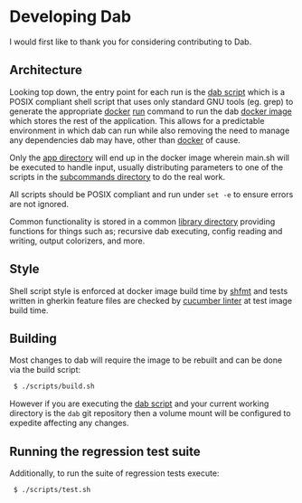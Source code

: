 # Developing Dab

I would first like to thank you for considering contributing to Dab.

## Architecture

Looking top down, the entry point for each run is the [dab script](./dab) which is a POSIX compliant shell script that uses only standard GNU tools (eg. grep) to generate the appropriate [docker][1] [run][2] command to run the dab [docker image][3] which stores the rest of the application. This allows for a predictable environment in which dab can run while also removing the need to manage any dependencies dab may have, other than [docker][1] of cause.

Only the [app directory](./app) will end up in the docker image wherein main.sh will be executed to handle input, usually distributing parameters to one of the scripts in the
[subcommands directory](./app/subcommands/) to do the real work.

All scripts should be POSIX compliant and run under `set -e` to ensure errors are not ignored.

Common functionality is stored in a common [library directory](./app/lib) providing functions for things such as; recursive dab executing, config reading and writing, output colorizers, and more.

## Style

Shell script style is enforced at docker image build time by [shfmt][4] and tests written in gherkin feature files are checked by [cucumber linter][5] at test image build time.

## Building

Most changes to dab will require the image to be rebuilt and can be done via the build script:

```bash
 $ ./scripts/build.sh
```

However if you are executing the [dab script](./dab) and your current working directory is the `dab` git repository then a volume mount will be configured to expedite affecting any changes.

## Running the regression test suite

Additionally, to run the suite of regression tests execute:

```bash
 $ ./scripts/test.sh
```

[1]: https://docker.com
[2]: https://docs.docker.com/engine/reference/run
[3]: https://hub.docker.com/r/nekroze/dab
[4]: https://github.com/mvdan/sh
[5]: https://github.com/charlierudolph/cucumber_lint
